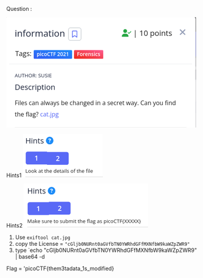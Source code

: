 Question :

![alt text](https://github.com/MrPayMac/picoCTF/blob/main/Forensic/information/Question.png?raw=true)

Hints1
![alt text](https://github.com/MrPayMac/picoCTF/blob/main/Forensic/information/Hints1.png?raw=true)

Hints2
![alt text](https://github.com/MrPayMac/picoCTF/blob/main/Forensic/information/Hints2.png?raw=true)

1. Use `exiftool cat.jpg`
2. copy the License = `"cGljb0NURnt0aGVfbTN0YWRhdGFfMXNfbW9kaWZpZWR9"`
3. type `echo "cGljb0NURnt0aGVfbTN0YWRhdGFfMXNfbW9kaWZpZWR9" | base64 -d

Flag = 'picoCTF{them3tadata_1s_modified}
